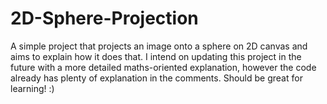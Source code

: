 # 2D-Sphere-Projection
A simple project that projects an image onto a sphere on 2D canvas and aims to explain how it does that.
I intend on updating this project in the future with a more detailed maths-oriented explanation, however the code already has plenty of explanation in the comments. Should be great for learning! :)
